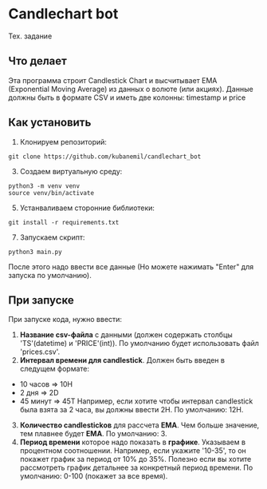 # Candlechart bot
Тех. задание

## Что делает
Эта программа строит Candlestick Chart и высчитывает EMA (Exponential Moving Average) из данных о волюте (или акциях). Данные должны быть в формате CSV и иметь
две колонны: timestamp и price

## Как установить
1. Клонируем репозиторий:
```shell
git clone https://github.com/kubanemil/candlechart_bot
```

3. Создаем виртуальную среду:
```shell
python3 -m venv venv
source venv/bin/activate
```

5. Устанваливаем сторонние библиотеки:
  ```shell
git install -r requirements.txt
```

7. Запускаем скрипт:
```shell
python3 main.py
```

После этого надо ввести все данные (Но можете нажимать "Enter" для запуска по умолчанию).


## При запуске
При запуске кода, нужно ввести:
1. **Название csv-файла** с данными (должен содержать столбцы 'TS'(datetime) и 'PRICE'(int)). По умолчанию будет использовать файл 'prices.csv'.
2. **Интервал времени для candlestick**. Должен быть введен в следущем формате:
 - 10 часов => 10H
 - 2 дня => 2D
 - 45 минут => 45T
Например, если хотите чтобы интервал candlestick была взята за 2 часа, вы должны ввести 2H.
По умолчанию: 12H.
3. **Количество candlestickов** для рассчета **EMA**. Чем больше значение, тем плавнее будет **EMA**. По умолчанию: 3.
4. **Период времени** которое надо показать в **графике**. Указываем в процентном соотношении. Например, если укажите '10-35',
   то он покажет график за период от 10% до 35%. Полезно если вы хотите рассмотреть график детальнее за конкретный период времени.
   По умолчанию: 0-100 (покажет за все время). 
